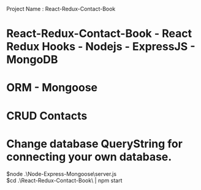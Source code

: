Project Name : React-Redux-Contact-Book
# React-Redux-Contact-Book - React Redux Hooks - Nodejs - ExpressJS - MongoDB

# ORM - Mongoose

# CRUD Contacts 

# Change database QueryString for connecting your own database.

$node .\Node-Express-Mongoose\server.js  
$cd .\React-Redux-Contact-Book\ | npm start



